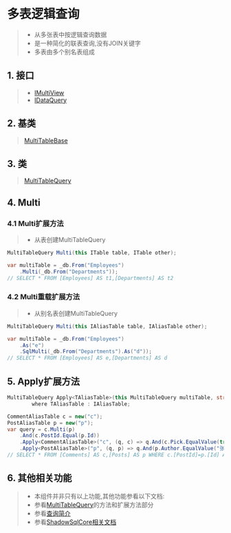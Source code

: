 # 多表逻辑查询
>* 从多张表中按逻辑查询数据
>* 是一种简化的联表查询,没有JOIN关键字
>* 多表由多个别名表组成

## 1. 接口
>* [IMultiView](xref:ShadowSql.Identifiers.IMultiView)
>* [IDataQuery](xref:ShadowSql.Queries.IDataQuery)

## 2. 基类
>[MultiTableBase](xref:ShadowSql.Join.MultiTableBase)

## 3. 类
>[MultiTableQuery](xref:ShadowSql.Join.MultiTableQuery)

## 4. Multi
### 4.1 Multi扩展方法
>* 从表创建MultiTableQuery
```csharp
MultiTableQuery Multi(this ITable table, ITable other);
```
```csharp
var multiTable = _db.From("Employees")
    .Multi(_db.From("Departments"));
// SELECT * FROM [Employees] AS t1,[Departments] AS t2
```

### 4.2 Multi重载扩展方法
>* 从别名表创建MultiTableQuery
```csharp
MultiTableQuery Multi(this IAliasTable table, IAliasTable other);
```
```csharp
var multiTable = _db.From("Employees")
    .As("e")
    .SqlMulti(_db.From("Departments").As("d"));
// SELECT * FROM [Employees] AS e,[Departments] AS d
```

## 5. Apply扩展方法
```csharp
MultiTableQuery Apply<TAliasTable>(this MultiTableQuery multiTable, string tableName, Func<Logic, TAliasTable, Logic> query)
        where TAliasTable : IAliasTable;
```
```csharp
CommentAliasTable c = new("c");
PostAliasTable p = new("p");
var query = c.Multi(p)
    .And(c.PostId.Equal(p.Id))
    .Apply<CommentAliasTable>("c", (q, c) => q.And(c.Pick.EqualValue(true)))
    .Apply<PostAliasTable>("p", (q, p) => q.And(p.Author.EqualValue("张三")));
// SELECT * FROM [Comments] AS c,[Posts] AS p WHERE c.[PostId]=p.[Id] AND c.[Pick]=1 AND p.[Author]='张三'
```

## 6. 其他相关功能
>* 本组件并非只有以上功能,其他功能参看以下文档:
>* 参看[MultiTableQuery](xref:ShadowSql.Join.MultiTableQuery)的方法和扩展方法部分
>* 参看[查询简介](./index.md)
>* 参看[ShadowSqlCore相关文档](../../shadowcore/Query/multi.md)
